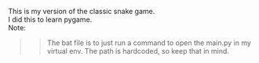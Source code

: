 This is my version of the classic snake game.  
I did this to learn pygame.  
Note:
>> The bat file is to just run a command to open the main.py in my virtual env. The path is hardcoded, so keep that in mind.